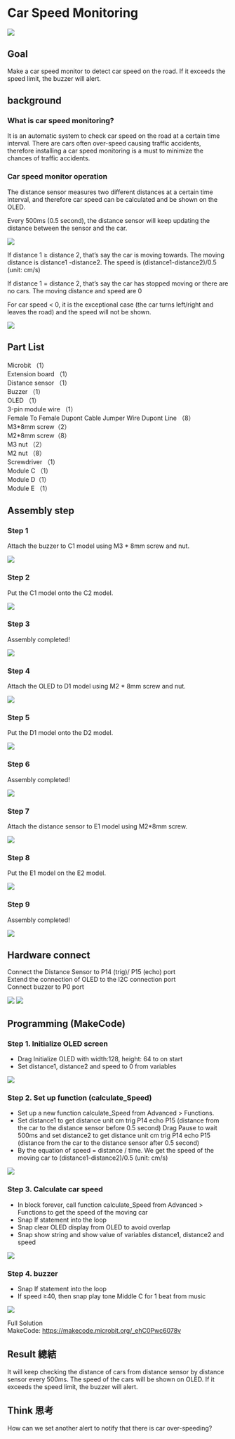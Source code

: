 # Car Speed Monitoring
![](picture/2/2_1.png)

## Goal
<P>
Make a car speed monitor to detect car speed on the road. If it exceeds the speed limit, the buzzer will alert.
<P>
  
## background 

### What is car speed monitoring? 
<P>
It is an automatic system to check car speed on the road at a certain time interval. There are cars often over-speed causing traffic accidents, therefore installing a car speed monitoring is a must to minimize the chances of traffic accidents.
<P>

### Car speed monitor operation 
<P>
The distance sensor measures two different distances at a certain time interval, and therefore car speed can be calculated and be shown on the OLED.
<P>
<P>
Every 500ms (0.5 second), the distance sensor will keep updating the distance between the sensor and the car.
<P>
  
![](picture/2/2_2.png)
<P>
If distance 1 ≥ distance 2, that’s say the car is moving towards. The moving distance is distance1 -distance2. The speed is (distance1-distance2)/0.5 (unit: cm/s)
<P>
<P>
If distance 1 = distance 2, that’s say the car has stopped moving or there are no cars. The moving distance and speed are 0
<P>
<P>
For car speed < 0, it is the exceptional case (the car turns left/right and leaves the road) and the speed will not be shown.
<P>
  
![](picture/2/2_4.png)

## Part List 
<P>
Microbit （1）<BR>
Extension board （1）<BR>
Distance sensor  （1）<BR>
Buzzer  （1）<BR>
OLED （1）<BR>
3-pin module wire （1）<BR>
Female To Female Dupont Cable Jumper Wire Dupont Line （8）<BR>
M3*8mm screw（2）<BR>
M2*8mm screw（8）<BR>
M3 nut （2）<BR>
M2 nut （8）<BR>
Screwdriver （1）<BR>
Module C （1）<BR>
Module D（1）<BR>
Module E （1）<BR>
<P>

## Assembly step 
### Step 1 
<P>
Attach the buzzer to C1 model using M3 * 8mm screw and nut.
<P>
  
![](picture/2/2_6.png)

### Step 2
<P>
Put the C1 model onto the C2 model. 
<P>
  
![](picture/2/2_7.png)

### Step 3 
<P>
Assembly completed! 
<P>
  
![](picture/2/2_8.png)

### Step 4 
<P>
Attach the OLED to D1 model using M2 * 8mm screw and nut. 
<P>
  
![](picture/2/2_9.png)

### Step 5 
<P>
Put the D1 model onto the D2 model. 
<P>
  
![](picture/2/2_10.png)

### Step 6 
<P>
Assembly completed! 
<P>
  
![](picture/2/2_11.png)

### Step 7 
<P>
Attach the distance sensor to E1 model using M2*8mm screw. 
<P>
  
![](picture/2/2_12.png)

### Step 8 
<P>
Put the E1 model on the E2 model. 
<P>
  
![](picture/2/2_13.png)

### Step 9 
<P>
Assembly completed!
<P>
  
![](picture/2/2_14.png)

## Hardware connect 
<P>
Connect the Distance Sensor to P14 (trig)/ P15 (echo) port <BR>
Extend the connection of OLED to the I2C connection port <BR>
Connect buzzer to P0 port <BR>
<P>

![](picture/2/ch2pic_new.png)
![](picture/2/2_15.jpg)

## Programming (MakeCode) 
### Step 1. Initialize OLED screen 

+ Drag Initialize OLED with width:128, height: 64 to on start  
+ Set distance1, distance2 and speed to 0 from variables 
  
![](picture/2/2_16.png)

### Step 2. Set up function (calculate_Speed) 
+ Set up a new function calculate_Speed from Advanced > Functions.  
+ Set distance1 to get distance unit cm trig P14 echo P15 (distance from the car to the distance sensor before 0.5 second) Drag Pause to wait 500ms and set distance2 to get distance unit cm trig P14 echo P15 (distance from the car to the distance sensor after 0.5 second) 
+ By the equation of speed = distance / time. We get the speed of the moving car to (distance1-distance2)/0.5 (unit: cm/s) 
  
![](picture/2/2_18.png)

### Step 3. Calculate car speed 
+ In block forever, call function calculate_Speed from Advanced > Functions to get the speed of the moving car 
+ Snap If statement into the loop 
+ Snap clear OLED display from OLED to avoid overlap 
+ Snap show string and show value of variables distance1, distance2 and speed 
  
![](picture/2/2_20.png)

### Step 4. buzzer 
+ Snap If statement into the loop 
+ If speed ≥40, then snap play tone Middle C for 1 beat from music 
  
![](picture/2/2_22.png)
<P>
Full Solution<BR>
MakeCode: <a href="https://makecode.microbit.org/_ehC0Pwc6078v">https://makecode.microbit.org/_ehC0Pwc6078v</a>
<P>

## Result 總結
<P>
It will keep checking the distance of cars from distance sensor by distance sensor every 500ms. The speed of the cars will be shown on OLED. If it exceeds the speed limit, the buzzer will alert.
<P>

## Think 思考
<P>
How can we set another alert to notify that there is car over-speeding?
<P>
